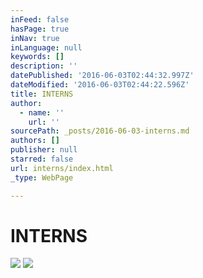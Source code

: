 ```yaml
---
inFeed: false
hasPage: true
inNav: true
inLanguage: null
keywords: []
description: ''
datePublished: '2016-06-03T02:44:32.997Z'
dateModified: '2016-06-03T02:44:22.596Z'
title: INTERNS
author:
  - name: ''
    url: ''
sourcePath: _posts/2016-06-03-interns.md
authors: []
publisher: null
starred: false
url: interns/index.html
_type: WebPage

---
```

# INTERNS
![](https://the-grid-user-content.s3-us-west-2.amazonaws.com/1f84295c-ad2c-47b6-bee9-900ee8dd9a9d.jpg)
![](https://the-grid-user-content.s3-us-west-2.amazonaws.com/5b919ae7-b112-4e0d-b131-4e619ea082bd.jpg)